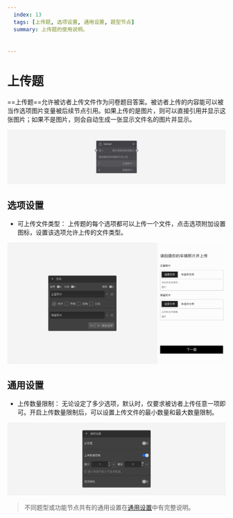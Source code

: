 ```yaml
---
  index: 13
  tags: [上传题, 选项设置, 通用设置, 题型节点]
  summary: 上传题的使用说明。


---
```







# 上传题

==上传题==允许被访者上传文件作为问卷题目答案。被访者上传的内容能可以被当作选项图片变量被后续节点引用。如果上传的是图片，则可以直接引用并显示这张图片；如果不是图片，则会自动生成一张显示文件名的图片并显示。

<img src='../assets/questionnaireNodes/13file-upload/node.png'>

## 选项设置

+ 可上传文件类型：
上传题的每个选项都可以上传一个文件，点击选项附加设置图标，设置该选项允许上传的文件类型。

<img src='../assets/questionnaireNodes/13file-upload/section.png'>

## 通用设置

+ 上传数量限制：
无论设定了多少选项，默认时，仅要求被访者上传任意一项即可。开启上传数量限制后，可以设置上传文件的最小数量和最大数量限制。

<img src='../assets/questionnaireNodes/13file-upload/common.png'>

> 不同题型或功能节点共有的通用设置在[通用设置](../../11nodeSettings/concept.md)中有完整说明。
